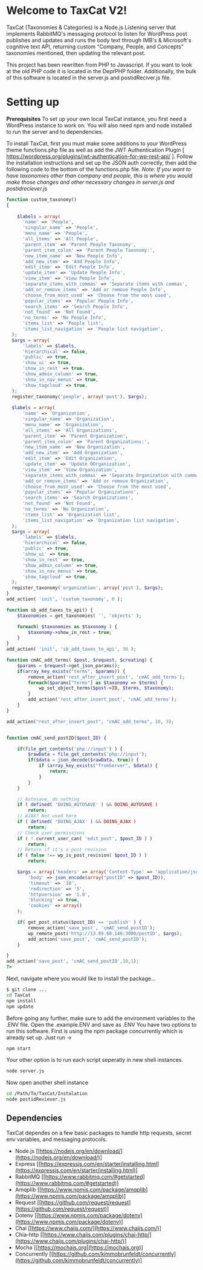 # Welcome to TaxCat V2!

TaxCat (Taxonomies & Categories) is a Node.js Listening server that implements RabbitMQ's messaging protocol to listen for WordPress post publishes and updates and runs the body text through IMB's & Microsoft's cognitive text API, returning custom "Company, People, and Concepts" taxonomies mentioned, then updating the relevant post.

This project has been rewritten from PHP to Javascript. If you want to look at the old PHP code it is located in the DeprPHP folder. Additionally, the bulk of this software is located in the server.js and postidReciver.js file.

# Setting up

**Prerequisites**
To set up your own local TaxCat instance, you first need a WordPress instance to work on. You will also need npm and node installed to run the server and to dependencies.

To install TaxCat, first you must make some additions to your WordPress theme functions.php file as well as add the JWT Authentication Plugin [ https://wordpress.org/plugins/jwt-authentication-for-wp-rest-api/ ]. Follow the installation instructions and set up the JSON auth correctly, then add the following code to the bottom of the functions.php file. *Note: If you want to have taxonomies other than company and people, this is where you would make those changes and other necessary changes in server.js and postidreciever.js*
```php
function custom_taxonomy()  
{  
  
    $labels = array(  
      'name' => 'People',  
      'singular_name' => 'People',  
      'menu_name' => 'People',  
      'all_items' => 'All People',  
      'parent_item' => 'Parent People Taxonomy',  
      'parent_item_colon' => 'Parent People Taxonomy:',  
      'new_item_name' => 'New People Info',  
      'add_new_item' => 'Add People Info',  
      'edit_item' => 'Edit People Info',  
      'update_item' => 'Update People Info',  
      'view_item' => 'View People Info',  
      'separate_items_with_commas' => 'Separate items with commas',  
      'add_or_remove_items' => 'Add or remove People Info',  
      'choose_from_most_used' => 'Choose from the most used',  
      'popular_items' => 'Popular People Info',  
      'search_items' => 'Search People Info',  
      'not_found' => 'Not Found',  
      'no_terms' => 'No People Info',  
      'items_list' => 'People list',  
      'items_list_navigation' => 'People list navigation',  
  );  
  $args = array(  
      'labels' => $labels,  
      'hierarchical' => false,  
      'public' => true,  
      'show_ui' => true,  
      'show_in_rest' => true,  
      'show_admin_column' => true,  
      'show_in_nav_menus' => true,  
      'show_tagcloud' => true,  
  );  
  register_taxonomy('people', array('post'), $args);  
  
  $labels = array(  
      'name' => 'Organization',  
      'singular_name' => 'Organization',  
      'menu_name' => 'Organization',  
      'all_items' => 'All Organizations',  
      'parent_item' => 'Parent Organization',  
      'parent_item_colon' => 'Parent Organizations:',  
      'new_item_name' => 'New Organization',  
      'add_new_item' => 'Add Organization',  
      'edit_item' => 'Edit Organization',  
      'update_item' => 'Update OOrganization',  
      'view_item' => 'View Organization',  
      'separate_items_with_commas' => 'Separate Organization with commas',  
      'add_or_remove_items' => 'Add or remove Organization',  
      'choose_from_most_used' => 'Choose from the most used',  
      'popular_items' => 'Popular Organizations',  
      'search_items' => 'Search Organizations',  
      'not_found' => 'Not Found',  
      'no_terms' => 'No Organization',  
      'items_list' => 'Organization list',  
      'items_list_navigation' => 'Organization list navigation',  
  );  
  $args = array(  
      'labels' => $labels,  
      'hierarchical' => false,  
      'public' => true,  
      'show_ui' => true,  
      'show_in_rest' => true,  
      'show_admin_column' => true,  
      'show_in_nav_menus' => true,  
      'show_tagcloud' => true,  
  );  
  register_taxonomy('organization', array('post'), $args);  
}  
add_action( 'init', 'custom_taxonomy', 0 );

function sb_add_taxes_to_api() {
    $taxonomies = get_taxonomies( '', 'objects' );

    foreach( $taxonomies as $taxonomy ) {
        $taxonomy->show_in_rest = true;
    }
}
add_action( 'init', 'sb_add_taxes_to_api', 30 );

function cmAC_add_terms( $post, $request, $creating) {
    $params = $request->get_json_params();
    if(array_key_exists("terms", $params)) {
        remove_action('rest_after_insert_post', 'cmAC_add_terms');
        foreach($params["terms"] as $taxonomy => $terms) {
            wp_set_object_terms($post->ID, $terms, $taxonomy);
        }
        add_action('rest_after_insert_post', 'cmAC_add_terms');
    }
}

add_action("rest_after_insert_post", "cmAC_add_terms", 10, 3);


function cmAC_send_postID($post_ID) {

    if(file_get_contents('php://input') ) {
        $rawData = file_get_contents('php://input');
        if($data = json_decode($rawData, true)) {
            if (array_key_exists("fromServer", $data)) {
                return;
            }
        }
    }

    // Autosave, do nothing
    if ( defined( 'DOING_AUTOSAVE' ) && DOING_AUTOSAVE )
        return;
    // AJAX? Not used here
    if ( defined( 'DOING_AJAX' ) && DOING_AJAX )
        return;
    // Check user permissions
    if ( ! current_user_can( 'edit_post', $post_ID ) )
        return;
    // Return if it's a post revision
    if ( false !== wp_is_post_revision( $post_ID ) )
        return;

    $args = array('headers' => array('Content-Type' => 'application/json'),
        'body' => json_encode(array("postID" => $post_ID)),
        'timeout' => '10',
        'redirection' => '5',
        'httpversion' => '1.0',
        'blocking' => true,
        'cookies' => array()
    );

    if( get_post_status($post_ID) == 'publish' ) {
        remove_action('save_post', 'cmAC_send_postID');
        wp_remote_post('http://13.89.60.146:3000/postID', $args);
        add_action('save_post', 'cmAC_send_postID');
    }

}
add_action('save_post', 'cmAC_send_postID',10,1);
?>
```

 Next, navigate where you would like to install the package...
```sh
$ git clone ...
cd TaxCat
npm install
npm update
```
Before going any further, make sure to add the environment variables to the .ENV file. Open the .example.ENV and save as .ENV
You have two options to run this software. First is using the npm package concurrently which is already set up. Just run ->

```sh
npm start
```

Your other option is to run each script seperatly in new shell instances.

```sh
node server.js
```
 Now open another shell instance
```sh
cd /Path/To/TaxCat/Instalation
node postidReviever.js
```

## Dependencies

TaxCat dependes on a few basic packages to handle http requests, secret env variables, and messaging protocols. 
- Node.js [[https://nodejs.org/en/download/](https://nodejs.org/en/download/)]
- Express [[https://expressjs.com/en/starter/installing.html](https://expressjs.com/en/starter/installing.html)]
- RabbitMQ [[https://www.rabbitmq.com/#getstarted](https://www.rabbitmq.com/#getstarted)]
- Amqplib [[https://www.npmjs.com/package/amqplib](https://www.npmjs.com/package/amqplib)]
- Request [[https://github.com/request/request](https://github.com/request/request)]
- Dotenv [[https://www.npmjs.com/package/dotenv](https://www.npmjs.com/package/dotenv)]
- Chai [[https://www.chaijs.com/](https://www.chaijs.com/)]
- Chia-http [[https://www.chaijs.com/plugins/chai-http/](https://www.chaijs.com/plugins/chai-http/)]
- Mocha [[https://mochajs.org](https://mochajs.org)]
- Concurrently [[https://github.com/kimmobrunfeldt/concurrently](https://github.com/kimmobrunfeldt/concurrently)]
